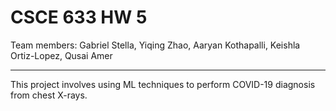 # CSCE 633 HW 5

Team members: Gabriel Stella, Yiqing Zhao, Aaryan Kothapalli, Keishla Ortiz-Lopez, Qusai Amer

---

This project involves using ML techniques to perform COVID-19 diagnosis from chest X-rays.